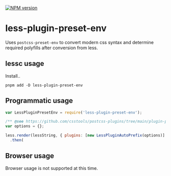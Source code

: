 [![NPM version](https://badge.fury.io/js/less-plugin-preset-env.svg)](http://badge.fury.io/js/less-plugin-preset-env)

# less-plugin-preset-env

Uses `postcss-preset-env` to convert modern css syntax and determine required polyfills after conversion from less.

## lessc usage

Install..

```
pnpm add -D less-plugin-preset-env
```

## Programmatic usage

```js
var LessPluginPresetEnv = require('less-plugin-preset-env');

/** @see https://github.com/csstools/postcss-plugins/tree/main/plugin-packs/postcss-preset-env#options */
var options = {};

less.render(lessString, { plugins: [new LessPluginAutoPrefix(options)] })
  .then(
```

## Browser usage

Browser usage is not supported at this time.
